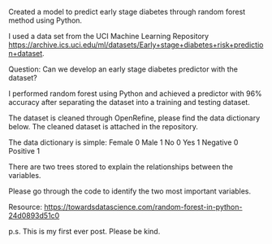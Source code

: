 Created a model to predict early stage diabetes through random forest method using Python. 

I used a data set from the UCI Machine Learning Repository 
https://archive.ics.uci.edu/ml/datasets/Early+stage+diabetes+risk+prediction+dataset.

Question: Can we develop an early stage diabetes predictor with the dataset?

I performed random forest using Python and achieved a predictor with 96% accuracy after separating the dataset into a training and testing dataset.

The dataset is cleaned through OpenRefine, please find the data dictionary below. The cleaned dataset is attached in the repository. 

The data dictionary is simple:
Female 0
Male 1
No 0 
Yes 1
Negative 0
Positive 1

There are two trees stored to explain the relationships between the variables. 

Please go through the code to identify the two most important variables.

Resource: https://towardsdatascience.com/random-forest-in-python-24d0893d51c0

p.s. This is my first ever post. Please be kind.
